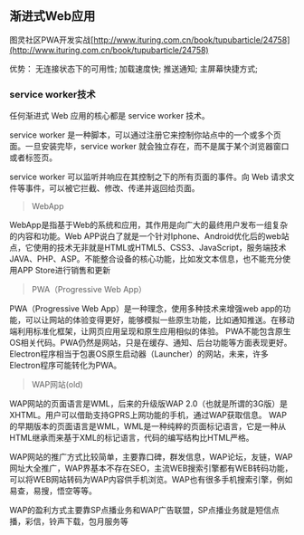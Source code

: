 ## 渐进式Web应用

图灵社区PWA开发实战[http://www.ituring.com.cn/book/tupubarticle/24758](http://www.ituring.com.cn/book/tupubarticle/24758)

优势：
无连接状态下的可用性;
加载速度快;
推送通知;
主屏幕快捷方式;
###  service worker技术
任何渐进式 Web 应用的核心都是 service worker 技术。

service worker 是一种脚本，可以通过注册它来控制你站点中的一个或多个页面。一旦安装完毕，service worker 就会独立存在，而不是属于某个浏览器窗口或者标签页。

service worker 可以监听并响应在其控制之下的所有页面的事件。向 Web 请求文件等事件，可以被它拦截、修改、传递并返回给页面。


>WebApp

WebApp是指基于Web的系统和应用，其作用是向广大的最终用户发布一组复杂的内容和功能。Web APP说白了就是一个针对Iphone、Android优化后的web站点，它使用的技术无非就是HTML或HTML5、CSS3、JavaScript，服务端技术JAVA、PHP、ASP。不能整合设备的核心功能，比如发文本信息，也不能充分使用APP Store进行销售和更新

>PWA（Progressive Web App）

PWA（Progressive Web App）是一种理念，使用多种技术来增强web app的功能，可以让网站的体验变得更好，能够模拟一些原生功能，比如通知推送。在移动端利用标准化框架，让网页应用呈现和原生应用相似的体验。
PWA不能包含原生OS相关代码。PWA仍然是网站，只是在缓存、通知、后台功能等方面表现更好。Electron程序相当于包裹OS原生启动器（Launcher）的网站，未来，许多Electron程序可能转化为PWA。

>WAP网站(old)

WAP网站的页面语言是WML，后来的升级版WAP 2.0（也就是所谓的3G版）是XHTML。用户可以借助支持GPRS上网功能的手机，通过WAP获取信息。
WAP的早期版本的页面语言是WML，WML是一种纯粹的页面标记语言，它是一种从HTML继承而来基于XML的标记语言，代码的编写结构比HTML严格。

WAP网站的推广方式比较简单，主要靠口碑，群发信息，WAP论坛，友链，WAP网址大全推广，WAP界基本不存在SEO，主流WEB搜索引擎都有WEB转码功能，可以将WEB网站转码为WAP内容供手机浏览。WAP也有很多手机搜索引擎，例如易查，易搜，悟空等等。

WAP的盈利方式主要靠SP点播业务和WAP广告联盟，SP点播业务就是短信点播，彩信，铃声下载，包月服务等
